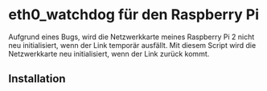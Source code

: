 # eth0_watchdog für den Raspberry Pi
Aufgrund eines Bugs, wird die Netzwerkkarte meines Raspberry Pi 2 nicht neu initialisiert, wenn der Link temporär ausfällt. Mit diesem Script wird die Netzwerkkarte neu initialisiert, wenn der Link zurück kommt.

## Installation
